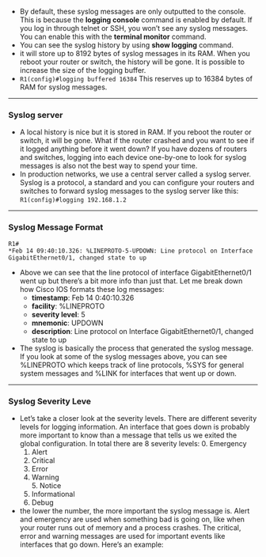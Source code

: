 - By default, these syslog messages are only outputted to the console. This is because the **logging console** command is enabled by default. If you log in through telnet or SSH, you won’t see any syslog messages. You can enable this with the **terminal monitor** command.
- You can see the syslog history by using **show logging** command.
- it will store up to 8192 bytes of syslog messages in its RAM. When you reboot your router or switch, the history will be gone. It is possible to increase the size of the logging buffer.
- ```R1(config)#logging buffered 16384``` This reserves up to 16384 bytes of RAM for syslog messages.
---
### Syslog server
- A local history is nice but it is stored in RAM. If you reboot the router or switch, it will be gone. What if the router crashed and you want to see if it logged anything before it went down? If you have dozens of routers and switches, logging into each device one-by-one to look for syslog messages is also not the best way to spend your time.
- In production networks, we use a central server called a syslog server. Syslog is a protocol, a standard and you can configure your routers and switches to forward syslog messages to the syslog server like this:  ```R1(config)#logging 192.168.1.2```
---
### Syslog Message Format
```
R1#
*Feb 14 09:40:10.326: %LINEPROTO-5-UPDOWN: Line protocol on Interface GigabitEthernet0/1, changed state to up
```
- Above we can see that the line protocol of interface GigabitEthernet0/1 went up but there’s a bit more info than just that. Let me break down how Cisco IOS formats these log messages:
	-   **timestamp**: Feb 14 0:40:10.326
	-   **facility**: %LINEPROTO
	-   **severity level**: 5
	-   **mnemonic**: UPDOWN
	-   **description**: Line protocol on Interface GigabitEthernet0/1, changed state to up
- The syslog is basically the process that generated the syslog message. If you look at some of the syslog messages above, you can see %LINEPROTO which keeps track of line protocols, %SYS for general system messages and %LINK for interfaces that went up or down.
---
### Syslog Severity Leve
- Let’s take a closer look at the severity levels. There are different severity levels for logging information. An interface that goes down is probably more important to know than a message that tells us we exited the global configuration. In total there are 8 severity levels:
	0. Emergency  
	1. Alert  
	2. Critical  
	3. Error  
	4. Warning  
	5. Notice  
	6. Informational  
	7. Debug
-  the lower the number, the more important the syslog message is. Alert and emergency are used when something bad is going on, like when your router runs out of memory and a process crashes. The critical, error and warning messages are used for important events like interfaces that go down. Here’s an example: